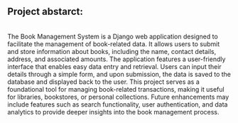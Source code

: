 <h2>Project abstarct:</h2><br>
The Book Management System is a Django web application designed to facilitate the management of book-related data. It allows users to submit and store information about books, including the name, contact details, address, and associated amounts. The application features a user-friendly interface that enables easy data entry and retrieval. Users can input their details through a simple form, and upon submission, the data is saved to the database and displayed back to the user. This project serves as a foundational tool for managing book-related transactions, making it useful for libraries, bookstores, or personal collections. Future enhancements may include features such as search functionality, user authentication, and data analytics to provide deeper insights into the book management process.
